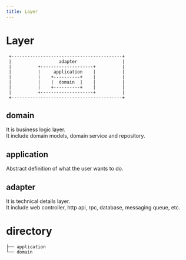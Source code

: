 ```yaml
---
title: Layer
---
```


# Layer
```
 +------------------------------------------+  
 |                  adapter                 |  
 |          +--------------------+          |  
 |          |     application    |          |  
 |          |    +----------+    |          |  
 |          |    |  domain  |    |          |  
 |          |    +----------+    |          |  
 |          +--------------------+          |  
 +------------------------------------------+  
```
## domain
It is business logic layer.  
It include domain models, domain service and repository.

## application
Abstract definition of what the user wants to do.  

## adapter
It is technical details layer.  
It include web controller, http api, rpc, database, messaging queue, etc.  

# directory
```
├── application
└── domain
```